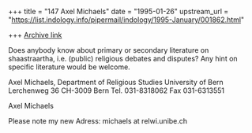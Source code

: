+++
title = "147 Axel Michaels"
date = "1995-01-26"
upstream_url = "https://list.indology.info/pipermail/indology/1995-January/001862.html"

+++
[Archive link](https://list.indology.info/pipermail/indology/1995-January/001862.html)

Does anybody know about primary or secondary literature on shaastraartha, 
i.e. (public) religious debates and disputes? Any hint on specific 
literature would be welcome.  

Axel Michaels,
Department of Religious Studies
University of Bern
Lerchenweg 36
CH-3009 Bern
Tel. 031-8318062
Fax  031-6313551

Axel Michaels

Please note my new Adress: michaels at relwi.unibe.ch





